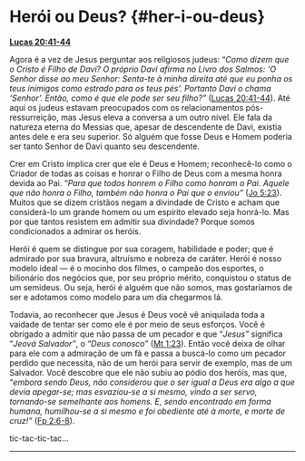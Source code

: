 # Herói ou Deus? {#her-i-ou-deus}

[**Lucas 20:41-44**](http://bibliaonline.com.br/acf/lc/20/41-44)

Agora é a vez de Jesus perguntar aos religiosos judeus: “_Como dizem que o Cristo é Filho de Davi? O próprio Davi afirma no Livro dos Salmos: ‘O Senhor disse ao meu Senhor: Senta-te à minha direita até que eu ponha os teus inimigos como estrado para os teus pés’. Portanto Davi o chama ‘Senhor’. Então, como é que ele pode ser seu filho?”_ ([Lucas 20:41-44](http://bibliaonline.com.br/acf/lc/20/41-44)). Até aqui os judeus estavam preocupados com os relacionamentos pós-ressurreição, mas Jesus eleva a conversa a um outro nível. Ele fala da natureza eterna do Messias que, apesar de descendente de Davi, existia antes dele e era seu superior. Só alguém que fosse Deus e Homem poderia ser tanto Senhor de Davi quanto seu descendente.

Crer em Cristo implica crer que ele é Deus e Homem; reconhecê-lo como o Criador de todas as coisas e honrar o Filho de Deus com a mesma honra devida ao Pai. “_Para que todos honrem o Filho como honram o Pai. Aquele que não honra o Filho, também não honra o Pai que o enviou”_ ([Jo 5:23](http://bibliaonline.com.br/acf/jo/5/23)). Muitos que se dizem cristãos negam a divindade de Cristo e acham que considerá-lo um grande homem ou um espírito elevado seja honrá-lo. Mas por que tantos resistem em admitir sua divindade? Porque somos condicionados a admirar os heróis.

Herói é quem se distingue por sua coragem, habilidade e poder; que é admirado por sua bravura, altruísmo e nobreza de caráter. Herói é nosso modelo ideal — é o mocinho dos filmes, o campeão dos esportes, o bilionário dos negócios que, por seu próprio mérito, conquistou o status de um semideus. Ou seja, herói é alguém que não somos, mas gostaríamos de ser e adotamos como modelo para um dia chegarmos lá.

Todavia, ao reconhecer que Jesus é Deus você vê aniquilada toda a vaidade de tentar ser como ele é por meio de seus esforços. Você é obrigado a admitir que não passa de um pecador e que “_Jesus”_ significa “_Jeová Salvador”_, o “_Deus conosco”_ ([Mt 1:23](http://bibliaonline.com.br/acf/mt/1/23)). Então você deixa de olhar para ele com a admiração de um fã e passa a buscá-lo como um pecador perdido que necessita, não de um herói para servir de exemplo, mas de um Salvador. Você descobre que ele não subiu ao pódio dos heróis, mas que, “_embora sendo Deus, não considerou que o ser igual a Deus era algo a que devia apegar-se; mas esvaziou-se a si mesmo, vindo a ser servo, tornando-se semelhante aos homens. E, sendo encontrado em forma humana, humilhou-se a si mesmo e foi obediente até à morte, e morte de cruz!”_ ([Fp 2:6-8](http://bibliaonline.com.br/acf/fp/2/6-8)).

tic-tac-tic-tac...

*****